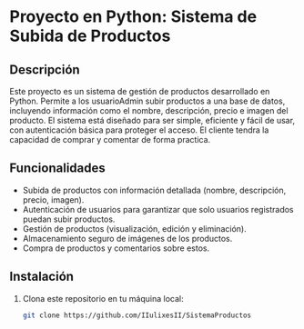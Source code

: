 # Proyecto en Python: Sistema de Subida de Productos

## Descripción

Este proyecto es un sistema de gestión de productos desarrollado en Python. Permite a los usuarioAdmin subir productos a una base de datos, incluyendo información como el nombre, descripción, precio e imagen del producto. El sistema está diseñado para ser simple, eficiente y fácil de usar, con autenticación básica para proteger el acceso.
El cliente tendra la capacidad de comprar y comentar de forma practica.

## Funcionalidades

- Subida de productos con información detallada (nombre, descripción, precio, imagen).
- Autenticación de usuarios para garantizar que solo usuarios registrados puedan subir productos.
- Gestión de productos (visualización, edición y eliminación).
- Almacenamiento seguro de imágenes de los productos.
- Compra de productos y comentarios sobre estos.

## Instalación

1. Clona este repositorio en tu máquina local:

   ```bash
   git clone https://github.com/IIulixesII/SistemaProductos
